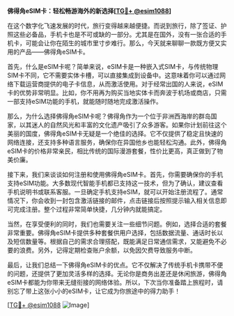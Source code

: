 **佛得角eSIM卡：轻松畅游海外的新选择[[TG💪+ @esim1088](https://t.me/s/esim1088)]**

在这个数字化飞速发展的时代，旅行变得越来越便捷。而说到旅行，除了签证、护照这些必备品，手机卡也是不可或缺的一部分。尤其是在国外，没有一张合适的手机卡，可能会让你在陌生的城市里寸步难行。那么，今天就来聊聊一款既方便又实用的产品——佛得角eSIM卡。

首先，什么是eSIM卡呢？简单来说，eSIM卡是一种嵌入式SIM卡，与传统物理SIM卡不同，它不需要实体卡槽，可以直接集成到设备中。这意味着你可以通过网络下载运营商提供的电子卡信息，从而激活使用。对于经常出国的人来说，eSIM卡的优势非常明显。比如，你不用再为购买当地实体卡而奔波于机场或商店，只需一部支持eSIM功能的手机，就能随时随地完成激活操作。

那么，为什么选择佛得角eSIM卡呢？佛得角作为一个位于非洲西海岸的群岛国家，以其迷人的自然风光和丰富的文化遗产吸引了众多游客。如果你计划前往这个美丽的国度，佛得角eSIM卡无疑是一个绝佳的选择。它不仅提供了稳定且快速的网络连接，还支持多种语言服务，确保你在异国他乡也能轻松沟通。此外，佛得角eSIM卡的价格非常亲民，相比传统的国际漫游套餐，性价比更高，真正做到了物美价廉。

接下来，我们来谈谈如何注册和使用佛得角eSIM卡。首先，你需要确保你的手机支持eSIM功能。大多数现代智能手机都已支持这一技术，但为了确认，建议查看手机说明书或联系客服。一旦确定手机支持eSIM，就可以开始注册流程了。通常情况下，你会收到一封包含激活链接的邮件，点击链接后按照提示输入相关信息即可完成注册。整个过程非常简单快捷，几分钟内就能搞定。

当然，在享受便利的同时，我们也需要关注一些细节问题。例如，选择合适的套餐非常重要。佛得角eSIM卡提供多种套餐供用户选择，包括数据流量、通话时长以及短信数量等。根据自己的需求合理搭配，既能满足日常通信需求，又能避免不必要的浪费。另外，记得定期检查账户余额，以免因欠费导致服务中断。

最后，让我们总结一下佛得角eSIM卡的优点。它不仅解决了传统手机卡携带不便的问题，还提供了更加灵活多样的选择。无论你是商务出差还是休闲旅游，佛得角eSIM卡都能为你带来无缝衔接的网络体验。所以，下次当你准备踏上旅程时，请别忘了带上这张小小的eSIM卡，让它成为你旅途中的得力助手！

[[TG💪+ @esim1088](https://t.me/s/esim1088) ![Image](https://i.postimg.cc/4NQfJmqS/Snipaste-2025-05-13-00-14-12.png)]